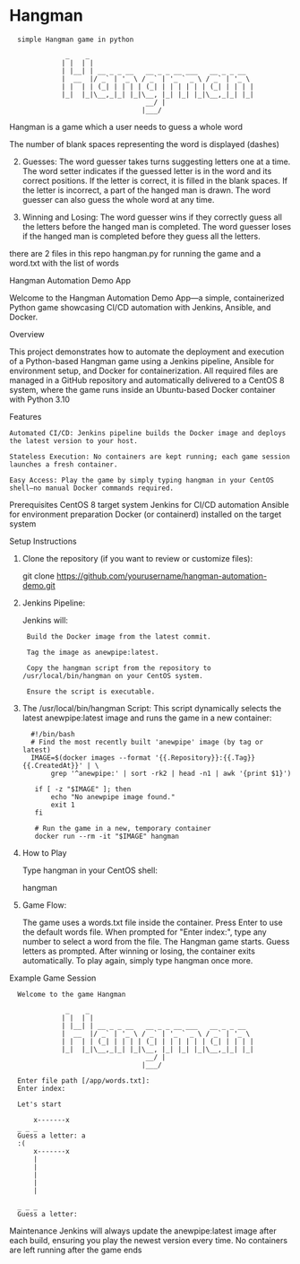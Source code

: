 # Hangman

      simple Hangman game in python

                  _    _ 
                 | |  | | 
                 | |__| | __ _ _ __   __ _ _ __ ___   __ _ _ __  
                 |  __  |/ _` | '_ \ / _` | '_ ` _ \ / _` | '_ \ 
                 | |  | | (_| | | | | (_| | | | | | | (_| | | | | 
                 |_|  |_|\__,_|_| |_|\__, |_| |_| |_|\__,_|_| |_| 
                                      __/ | 
                                     |___/ 

Hangman is a game which a user needs to guess a whole word

The number of blank spaces representing the word is displayed (dashes)

2. Guesses:
    The word guesser takes turns suggesting letters one at a time. 
The word setter indicates if the guessed letter is in the word and its correct positions. 
If the letter is correct, it is filled in the blank spaces. 
If the letter is incorrect, a part of the hanged man is drawn. 
The word guesser can also guess the whole word at any time. 

3. Winning and Losing:
    The word guesser wins if they correctly guess all the letters before the hanged man is completed.
    The word guesser loses if the hanged man is completed before they guess all the letters.


there are 2 files in this repo
hangman.py for running the game
and a word.txt with the list of words






Hangman Automation Demo App

Welcome to the Hangman Automation Demo App—a simple, containerized Python game showcasing CI/CD automation with Jenkins,
Ansible, and Docker.


Overview

This project demonstrates how to automate the deployment and execution of a Python-based Hangman game using a Jenkins pipeline,
Ansible for environment setup, and Docker for containerization. All required files are managed in a GitHub repository and 
automatically delivered to a CentOS 8 system, where the game runs inside an Ubuntu-based Docker container with Python 3.10


Features

    Automated CI/CD: Jenkins pipeline builds the Docker image and deploys the latest version to your host.

    Stateless Execution: No containers are kept running; each game session launches a fresh container.

    Easy Access: Play the game by simply typing hangman in your CentOS shell—no manual Docker commands required.


Prerequisites
    CentOS 8 target system
    Jenkins for CI/CD automation
    Ansible for environment preparation
    Docker (or containerd) installed on the target system


Setup Instructions

1. Clone the repository (if you want to review or customize files):

     git clone https://github.com/yourusername/hangman-automation-demo.git



2. Jenkins Pipeline:

    Jenkins will:

        Build the Docker image from the latest commit.

        Tag the image as anewpipe:latest.

        Copy the hangman script from the repository to /usr/local/bin/hangman on your CentOS system.

        Ensure the script is executable.


3. The /usr/local/bin/hangman Script:
      This script dynamically selects the latest anewpipe:latest image and runs the game in a new container:

         #!/bin/bash
         # Find the most recently built 'anewpipe' image (by tag or latest)
         IMAGE=$(docker images --format '{{.Repository}}:{{.Tag}} {{.CreatedAt}}' | \
              grep '^anewpipe:' | sort -rk2 | head -n1 | awk '{print $1}')
          
          if [ -z "$IMAGE" ]; then
              echo "No anewpipe image found."
              exit 1
          fi
          
          # Run the game in a new, temporary container
          docker run --rm -it "$IMAGE" hangman


1. How to Play

    Type hangman in your CentOS shell:
	
	hangman

2. Game Flow:

    The game uses a words.txt file inside the container.
    Press Enter to use the default words file.
    When prompted for "Enter index:", type any number to select a word from the file.
    The Hangman game starts. Guess letters as prompted.
    After winning or losing, the container exits automatically.
    To play again, simply type hangman once more.



Example Game Session

      Welcome to the game Hangman

                  _    _
                 | |  | |
                 | |__| | __ _ _ __   __ _ _ __ ___   __ _ _ __
                 |  __  |/ _` | '_ \ / _` | '_ ` _ \ / _` | '_ \
                 | |  | | (_| | | | | (_| | | | | | | (_| | | | |
                 |_|  |_|\__,_|_| |_|\__, |_| |_| |_|\__,_|_| |_|
                                      __/ |
                                     |___/

      Enter file path [/app/words.txt]:
      Enter index:
      
      Let's start
      
          x-------x
      _ _ _
      Guess a letter: a
      :(
          x-------x
          |
          |
          |
          |
          |
      
      _ _ _
      Guess a letter:



Maintenance
    Jenkins will always update the anewpipe:latest image after each build, ensuring you play the newest version every time.
    No containers are left running after the game ends
	





